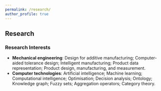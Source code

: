 ```yaml
---
permalink: /research/
author_profile: true
---
```


## Research
### Research Interests
- **Mechanical engineering**: Design for additive manufacturing; Computer-aided tolerance design; Intelligent manufacturing; Product data representation; Product design, manufacturing, and measurement.
- **Computer technologies**: Artificial intelligence; Machine learning; Computational intelligence; Optimisation; Decision analysis; Ontology; Knowledge graph; Fuzzy sets; Aggregation operators; Category theory.
